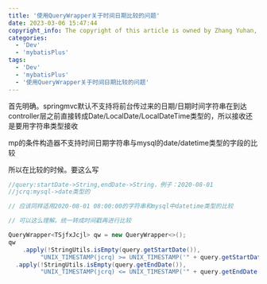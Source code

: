 ```yaml
---
title: '使用QueryWrapper关于时间日期比较的问题'
date: 2023-03-06 15:47:44
copyright_info: The copyright of this article is owned by Zhang Yuhan, and it follows the CC BY-NC-SA 4.0 agreement. For reprinting, please attach the original source link and this statement
categories: 
  - 'Dev'
  - 'mybatisPlus'
tags: 
  - 'Dev'
  - 'mybatisPlus'
  - '使用QueryWrapper关于时间日期比较的问题'
---
```

首先明确。springmvc默认不支持将前台传过来的日期/日期时间字符串在到达controller层之前直接转成Date/LocalDate/LocalDateTime类型的，所以接收还是要用字符串类型接收

mp的条件构造器不支持时间日期字符串与mysql的date/datetime类型的字段的比较

所以在比较的时候。要这么写
```java
//query:startDate->String,endDate->String，例子：2020-08-01
//jcrq:mysql->date类型的

// 应该同样适用2020-08-01 08:00:00的字符串和mysql中datetime类型的比较

// 可以这么理解。统一转成时间戳再进行比较

QueryWrapper<TSjfxJcjl> qw = new QueryWrapper<>();
qw
 	.apply(!StringUtils.isEmpty(query.getStartDate()),
         "UNIX_TIMESTAMP(jcrq) >= UNIX_TIMESTAMP('" + query.getStartDate() + "')")
  .apply(!StringUtils.isEmpty(query.getEndDate()),
         "UNIX_TIMESTAMP(jcrq) <= UNIX_TIMESTAMP('" + query.getEndDate() + "')")
```
